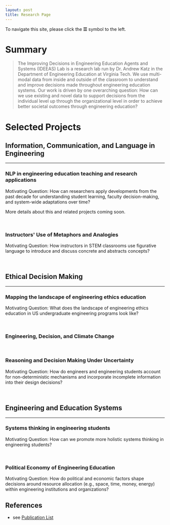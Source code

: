 ```yaml
---
layout: post
title: Research Page
---
```


To navigate this site, please click the **☰** symbol to the left.

# Summary

> The Improving Decisions in Engineering Education Agents and Systems (IDEEAS) Lab is a research lab run by Dr. Andrew Katz in the Department of Engineering Education at Virginia Tech. We use multi-modal data from inside and outside of the classroom to understand and improve decisions made throughout engineering education systems. Our work is driven by one overarching question: How can we use existing and novel data to support decisions from the individual level up through the organizational level in order to achieve better societal outcomes through engineering education? 

# Selected Projects

## Information, Communication, and Language in Engineering
------

### NLP in engineering education teaching and research applications

Motivating Question: How can researchers apply developments from the past decade for understanding student learning, faculty decision-making, and system-wide adaptations over time? 

More details about this and related projects coming soon. 


<br/>

### Instructors' Use of Metaphors and Analogies

Motivating Question: How instructors in STEM classrooms use figurative language to introduce and discuss concrete and abstracts concepts?

<br/>

## Ethical Decision Making
------

### Mapping the landscape of engineering ethics education

Motivating Question: What does the landscape of engineering ethics education in US undergraduate engineering programs look like?

<br/>

### Engineering, Decision, and Climate Change

<br/>


### Reasoning and Decision Making Under Uncertainty

Motivating Question: How do engineers and engineering students account for non-deterministic mechanisms and incorporate incomplete information into their design decisions? 

<br/>

## Engineering and Education Systems
------

### Systems thinking in engineering students

Motivating Question: How can we promote more holistic systems thinking in engineering students?

<br/>

### Political Economy of Engineering Education

Motivating Question: How do political and economic factors shape decisions around resource allocation (e.g., space, time, money, energy) within engineering institutions and organizations?


## References

* see [Publication List]({{site.baseurl}}/pubs/)



